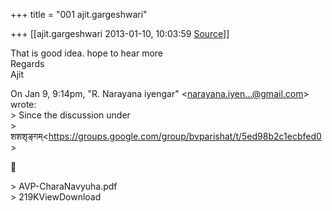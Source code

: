 +++
title = "001 ajit.gargeshwari"

+++
[[ajit.gargeshwari	2013-01-10, 10:03:59 [Source](https://groups.google.com/g/bvparishat/c/QEEgqobfUMY)]]



That is good idea. hope to hear more  
Regards  
Ajit  
  
On Jan 9, 9:14pm, "R. Narayana iyengar" \<[narayana.iyen...@gmail.com]()\>  
wrote:  
\> Since the discussion under  
\> शशशृङ्गम्\<<https://groups.google.com/group/bvparishat/t/5ed98b2c1ecbfed0>\>  



\> AVP-CharaNavyuha.pdf  
\> 219KViewDownload  


